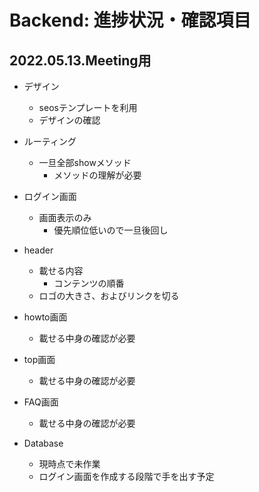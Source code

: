 # Backend: 進捗状況・確認項目
## 2022.05.13.Meeting用
- デザイン
  - seosテンプレートを利用
  - デザインの確認

- ルーティング
  - 一旦全部showメソッド
    - メソッドの理解が必要

- ログイン画面
  - 画面表示のみ
    - 優先順位低いので一旦後回し

- header
  - 載せる内容
    - コンテンツの順番
  - ロゴの大きさ、およびリンクを切る

- howto画面
  - 載せる中身の確認が必要

- top画面
  - 載せる中身の確認が必要

- FAQ画面
  - 載せる中身の確認が必要

- Database
  - 現時点で未作業
  - ログイン画面を作成する段階で手を出す予定
